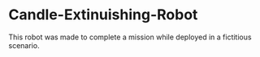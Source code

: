 # Candle-Extinuishing-Robot
This robot was made to complete a mission while deployed in a fictitious scenario.
